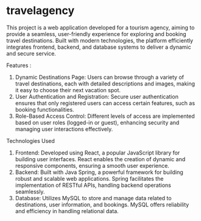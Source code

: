 # travelagency
This project is a web application developed for a tourism agency, aiming to provide a seamless, user-friendly experience for exploring and booking travel destinations. Built with modern technologies, the platform efficiently integrates frontend, backend, and database systems to deliver a dynamic and secure service.



  Features : 
1. Dynamic Destinations Page: Users can browse through a variety of travel destinations, each with detailed descriptions and images, making it easy to choose their next vacation spot.
2. User Authentication and Registration: Secure user authentication ensures that only registered users can access certain features, such as booking functionalities.
3. Role-Based Access Control: Different levels of access are implemented based on user roles (logged-in or guest), enhancing security and managing user interactions effectively.

   
  Technologies Used
1. Frontend: Developed using React, a popular JavaScript library for building user interfaces. React enables the creation of dynamic and responsive components, ensuring a smooth user experience.
2. Backend: Built with Java Spring, a powerful framework for building robust and scalable web applications. Spring facilitates the implementation of RESTful APIs, handling backend operations seamlessly.
3. Database: Utilizes MySQL to store and manage data related to destinations, user information, and bookings. MySQL offers reliability and efficiency in handling relational data.
